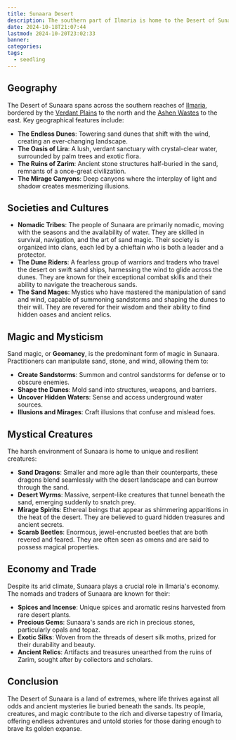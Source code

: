 ```yaml
---
title: Sunaara Desert
description: The southern part of Ilmaria is home to the Desert of Sunaara
date: 2024-10-18T21:07:44
lastmod: 2024-10-20T23:02:33
banner: 
categories: 
tags:
  - seedling
---
```

## Geography  
  
The Desert of Sunaara spans across the southern reaches of [Ilmaria](Ilmaria.md), bordered by the [Verdant Plains](Verdant%20Plains.md) to the north and the [Ashen Wastes](Ashen%20Wastes.md) to the east. Key geographical features include:  
  
- **The Endless Dunes**: Towering sand dunes that shift with the wind, creating an ever-changing landscape.  
- **The Oasis of Lira**: A lush, verdant sanctuary with crystal-clear water, surrounded by palm trees and exotic flora.  
- **The Ruins of Zarim**: Ancient stone structures half-buried in the sand, remnants of a once-great civilization.  
- **The Mirage Canyons**: Deep canyons where the interplay of light and shadow creates mesmerizing illusions.  
  
## Societies and Cultures  
  
- **Nomadic Tribes**: The people of Sunaara are primarily nomadic, moving with the seasons and the availability of water. They are skilled in survival, navigation, and the art of sand magic. Their society is organized into clans, each led by a chieftain who is both a leader and a protector.  
- **The Dune Riders**: A fearless group of warriors and traders who travel the desert on swift sand ships, harnessing the wind to glide across the dunes. They are known for their exceptional combat skills and their ability to navigate the treacherous sands.  
- **The Sand Mages**: Mystics who have mastered the manipulation of sand and wind, capable of summoning sandstorms and shaping the dunes to their will. They are revered for their wisdom and their ability to find hidden oases and ancient relics.  
  
## Magic and Mysticism  
  
Sand magic, or **Geomancy**, is the predominant form of magic in Sunaara. Practitioners can manipulate sand, stone, and wind, allowing them to:  
  
- **Create Sandstorms**: Summon and control sandstorms for defense or to obscure enemies.  
- **Shape the Dunes**: Mold sand into structures, weapons, and barriers.  
- **Uncover Hidden Waters**: Sense and access underground water sources.  
- **Illusions and Mirages**: Craft illusions that confuse and mislead foes.  
  
## Mystical Creatures  
  
The harsh environment of Sunaara is home to unique and resilient creatures:  
  
- **Sand Dragons**: Smaller and more agile than their counterparts, these dragons blend seamlessly with the desert landscape and can burrow through the sand.  
- **Desert Wyrms**: Massive, serpent-like creatures that tunnel beneath the sand, emerging suddenly to snatch prey.  
- **Mirage Spirits**: Ethereal beings that appear as shimmering apparitions in the heat of the desert. They are believed to guard hidden treasures and ancient secrets.  
- **Scarab Beetles**: Enormous, jewel-encrusted beetles that are both revered and feared. They are often seen as omens and are said to possess magical properties.  
  
## Economy and Trade  
  
Despite its arid climate, Sunaara plays a crucial role in Ilmaria's economy. The nomads and traders of Sunaara are known for their:  
  
- **Spices and Incense**: Unique spices and aromatic resins harvested from rare desert plants.  
- **Precious Gems**: Sunaara's sands are rich in precious stones, particularly opals and topaz.  
- **Exotic Silks**: Woven from the threads of desert silk moths, prized for their durability and beauty.  
- **Ancient Relics**: Artifacts and treasures unearthed from the ruins of Zarim, sought after by collectors and scholars.  
  
## Conclusion  
  
The Desert of Sunaara is a land of extremes, where life thrives against all odds and ancient mysteries lie buried beneath the sands. Its people, creatures, and magic contribute to the rich and diverse tapestry of Ilmaria, offering endless adventures and untold stories for those daring enough to brave its golden expanse.  
